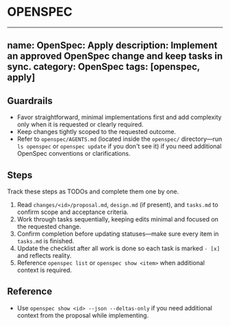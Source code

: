 # OPENSPEC

---
name: OpenSpec: Apply
description: Implement an approved OpenSpec change and keep tasks in sync.
category: OpenSpec
tags: [openspec, apply]
---

<!-- OPENSPEC:START -->

## Guardrails

- Favor straightforward, minimal implementations first and add complexity only when it is requested or clearly required.
- Keep changes tightly scoped to the requested outcome.
- Refer to `openspec/AGENTS.md` (located inside the `openspec/` directory—run `ls openspec` or `openspec update` if you don't see it) if you need additional OpenSpec conventions or clarifications.

## Steps

Track these steps as TODOs and complete them one by one.

1. Read `changes/<id>/proposal.md`, `design.md` (if present), and `tasks.md` to confirm scope and acceptance criteria.
2. Work through tasks sequentially, keeping edits minimal and focused on the requested change.
3. Confirm completion before updating statuses—make sure every item in `tasks.md` is finished.
4. Update the checklist after all work is done so each task is marked `- [x]` and reflects reality.
5. Reference `openspec list` or `openspec show <item>` when additional context is required.

## Reference

- Use `openspec show <id> --json --deltas-only` if you need additional context from the proposal while implementing.
<!-- OPENSPEC:END -->
